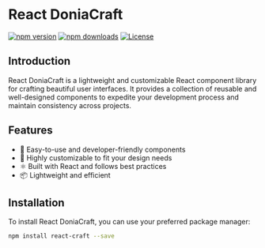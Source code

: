 # React DoniaCraft

[![npm version](https://img.shields.io/npm/v/reactdoniacraft.svg)](https://www.npmjs.com/package/react-craft-buttons)
[![npm downloads](https://img.shields.io/npm/dm/reactdoniacraft.svg)](https://www.npmjs.com/package/react-craft-buttons)
[![License](https://img.shields.io/github/license/your-username/reactdoniacraft.svg)](https://github.com/your-username/reactdoniacraft/blob/main/LICENSE)

## Introduction

React DoniaCraft is a lightweight and customizable React component library for crafting beautiful user interfaces. It provides a collection of reusable and well-designed components to expedite your development process and maintain consistency across projects.

## Features

- 🚀 Easy-to-use and developer-friendly components
- 🎨 Highly customizable to fit your design needs
- ⚛️ Built with React and follows best practices
- 📦 Lightweight and efficient

## Installation

To install React DoniaCraft, you can use your preferred package manager:

```bash
npm install react-craft --save
